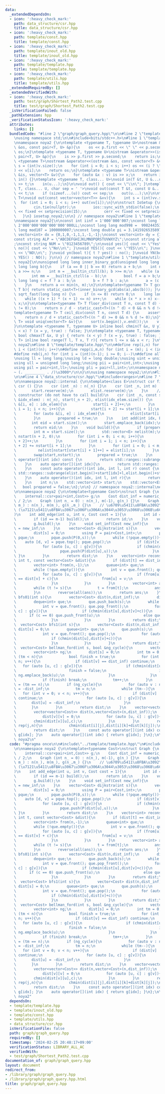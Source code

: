 ```yaml
---
data:
  _extendedDependsOn:
  - icon: ':heavy_check_mark:'
    path: data_structure/csr.hpp
    title: data_structure/csr.hpp
  - icon: ':heavy_check_mark:'
    path: template/const.hpp
    title: template/const.hpp
  - icon: ':heavy_check_mark:'
    path: template/inout_old.hpp
    title: template/inout_old.hpp
  - icon: ':heavy_check_mark:'
    path: template/template.hpp
    title: template/template.hpp
  - icon: ':heavy_check_mark:'
    path: template/utils.hpp
    title: template/utils.hpp
  _extendedRequiredBy: []
  _extendedVerifiedWith:
  - icon: ':heavy_check_mark:'
    path: test/graph/Shortest_Path2.test.cpp
    title: test/graph/Shortest_Path2.test.cpp
  _isVerificationFailed: false
  _pathExtension: hpp
  _verificationStatusIcon: ':heavy_check_mark:'
  attributes:
    links: []
  bundledCode: "#line 2 \"graph/graph_query.hpp\"\n\n#line 2 \"template/template.hpp\"\
    \nusing namespace std;\n\n#include<bits/stdc++.h>\n#line 1 \"template/inout_old.hpp\"\
    \nnamespace noya2 {\n\ntemplate <typename T, typename U>\nostream &operator<<(ostream\
    \ &os, const pair<T, U> &p){\n    os << p.first << \" \" << p.second;\n    return\
    \ os;\n}\ntemplate <typename T, typename U>\nistream &operator>>(istream &is,\
    \ pair<T, U> &p){\n    is >> p.first >> p.second;\n    return is;\n}\n\ntemplate\
    \ <typename T>\nostream &operator<<(ostream &os, const vector<T> &v){\n    int\
    \ s = (int)v.size();\n    for (int i = 0; i < s; i++) os << (i ? \" \" : \"\"\
    ) << v[i];\n    return os;\n}\ntemplate <typename T>\nistream &operator>>(istream\
    \ &is, vector<T> &v){\n    for (auto &x : v) is >> x;\n    return is;\n}\n\nvoid\
    \ in() {}\ntemplate <typename T, class... U>\nvoid in(T &t, U &...u){\n    cin\
    \ >> t;\n    in(u...);\n}\n\nvoid out() { cout << \"\\n\"; }\ntemplate <typename\
    \ T, class... U, char sep = ' '>\nvoid out(const T &t, const U &...u){\n    cout\
    \ << t;\n    if (sizeof...(u)) cout << sep;\n    out(u...);\n}\n\ntemplate<typename\
    \ T>\nvoid out(const vector<vector<T>> &vv){\n    int s = (int)vv.size();\n  \
    \  for (int i = 0; i < s; i++) out(vv[i]);\n}\n\nstruct IoSetup {\n    IoSetup(){\n\
    \        cin.tie(nullptr);\n        ios::sync_with_stdio(false);\n        cout\
    \ << fixed << setprecision(15);\n        cerr << fixed << setprecision(7);\n \
    \   }\n} iosetup_noya2;\n\n} // namespace noya2\n#line 1 \"template/const.hpp\"\
    \nnamespace noya2{\n\nconst int iinf = 1'000'000'007;\nconst long long linf =\
    \ 2'000'000'000'000'000'000LL;\nconst long long mod998 =  998244353;\nconst long\
    \ long mod107 = 1000000007;\nconst long double pi = 3.14159265358979323;\nconst\
    \ vector<int> dx = {0,1,0,-1,1,1,-1,-1};\nconst vector<int> dy = {1,0,-1,0,1,-1,-1,1};\n\
    const string ALP = \"ABCDEFGHIJKLMNOPQRSTUVWXYZ\";\nconst string alp = \"abcdefghijklmnopqrstuvwxyz\"\
    ;\nconst string NUM = \"0123456789\";\n\nvoid yes(){ cout << \"Yes\\n\"; }\nvoid\
    \ no(){ cout << \"No\\n\"; }\nvoid YES(){ cout << \"YES\\n\"; }\nvoid NO(){ cout\
    \ << \"NO\\n\"; }\nvoid yn(bool t){ t ? yes() : no(); }\nvoid YN(bool t){ t ?\
    \ YES() : NO(); }\n\n} // namespace noya2\n#line 1 \"template/utils.hpp\"\nnamespace\
    \ noya2{\n\nunsigned long long inner_binary_gcd(unsigned long long a, unsigned\
    \ long long b){\n    if (a == 0 || b == 0) return a + b;\n    int n = __builtin_ctzll(a);\
    \ a >>= n;\n    int m = __builtin_ctzll(b); b >>= m;\n    while (a != b) {\n \
    \       int mm = __builtin_ctzll(a - b);\n        bool f = a > b;\n        unsigned\
    \ long long c = f ? a : b;\n        b = f ? b : a;\n        a = (c - b) >> mm;\n\
    \    }\n    return a << min(n, m);\n}\n\ntemplate<typename T> T gcd_fast(T a,\
    \ T b){ return static_cast<T>(inner_binary_gcd(abs(a),abs(b))); }\n\nlong long\
    \ sqrt_fast(long long n) {\n    if (n <= 0) return 0;\n    long long x = sqrt(n);\n\
    \    while ((x + 1) * (x + 1) <= n) x++;\n    while (x * x > n) x--;\n    return\
    \ x;\n}\n\ntemplate<typename T> T floor_div(const T n, const T d) {\n    assert(d\
    \ != 0);\n    return n / d - static_cast<T>((n ^ d) < 0 && n % d != 0);\n}\n\n\
    template<typename T> T ceil_div(const T n, const T d) {\n    assert(d != 0);\n\
    \    return n / d + static_cast<T>((n ^ d) >= 0 && n % d != 0);\n}\n\ntemplate<typename\
    \ T> void uniq(vector<T> &v){\n    sort(v.begin(),v.end());\n    v.erase(unique(v.begin(),v.end()),v.end());\n\
    }\n\ntemplate <typename T, typename U> inline bool chmin(T &x, U y) { return (y\
    \ < x) ? (x = y, true) : false; }\n\ntemplate <typename T, typename U> inline\
    \ bool chmax(T &x, U y) { return (x < y) ? (x = y, true) : false; }\n\ntemplate<typename\
    \ T> inline bool range(T l, T x, T r){ return l <= x && x < r; }\n\n} // namespace\
    \ noya2\n#line 8 \"template/template.hpp\"\n\n#define rep(i,n) for (int i = 0;\
    \ i < (int)(n); i++)\n#define repp(i,m,n) for (int i = (m); i < (int)(n); i++)\n\
    #define reb(i,n) for (int i = (int)(n-1); i >= 0; i--)\n#define all(v) (v).begin(),(v).end()\n\
    \nusing ll = long long;\nusing ld = long double;\nusing uint = unsigned int;\n\
    using ull = unsigned long long;\nusing pii = pair<int,int>;\nusing pll = pair<ll,ll>;\n\
    using pil = pair<int,ll>;\nusing pli = pair<ll,int>;\n\nnamespace noya2{\n\n/*\u3000\
    ~ (. _________ . /)\u3000*/\n\n}\n\nusing namespace noya2;\n\n\n#line 2 \"data_structure/csr.hpp\"\
    \n\n#line 4 \"data_structure/csr.hpp\"\n#include<ranges>\n#line 7 \"data_structure/csr.hpp\"\
    \n\nnamespace noya2::internal {\n\ntemplate<class E>\nstruct csr final {\n   \
    \ csr () {}\n    csr (int _n) : n(_n) {}\n    csr (int _n, int m) : n(_n){\n \
    \       start.reserve(m);\n        elist.reserve(m);\n    }\n    // ACL style\
    \ constructor (do not have to call build)\n    csr (int _n, const std::vector<std::pair<int,E>>\
    \ &idx_elem) : n(_n), start(_n + 2), elist(idx_elem.size()) {\n        for (auto\
    \ &[i, e] : idx_elem){\n            start[i + 2]++;\n        }\n        for (int\
    \ i = 1; i < n; i++){\n            start[i + 2] += start[i + 1];\n        }\n\
    \        for (auto &[i, e] : idx_elem){\n            elist[start[i + 1]++] = e;\n\
    \        }\n        prepared = true;\n    }\n    int add(int idx, E elem){\n \
    \       int eid = start.size();\n        start.emplace_back(idx);\n        elist.emplace_back(elem);\n\
    \        return eid;\n    }\n    void build(){\n        if (prepared) return ;\n\
    \        int m = start.size();\n        std::vector<E> nelist(m);\n        std::vector<int>\
    \ nstart(n + 2, 0);\n        for (int i = 0; i < m; i++){\n            nstart[start[i]\
    \ + 2]++;\n        }\n        for (int i = 1; i < n; i++){\n            nstart[i\
    \ + 2] += nstart[i + 1];\n        }\n        for (int i = 0; i < m; i++){\n  \
    \          nelist[nstart[start[i] + 1]++] = elist[i];\n        }\n        swap(elist,nelist);\n\
    \        swap(start,nstart);\n        prepared = true;\n    }\n    const auto\
    \ operator[](int idx) const {\n        return std::ranges::subrange(elist.begin()+start[idx],elist.begin()+start[idx+1]);\n\
    \    }\n    auto operator[](int idx){\n        return std::ranges::subrange(elist.begin()+start[idx],elist.begin()+start[idx+1]);\n\
    \    }\n    const auto operator()(int idx, int l, int r) const {\n        return\
    \ std::ranges::subrange(elist.begin()+start[idx]+l,elist.begin()+start[idx]+r);\n\
    \    }\n    auto operator()(int idx, int l, int r){\n        return std::ranges::subrange(elist.begin()+start[idx]+l,elist.begin()+start[idx]+r);\n\
    \    }\n    int n;\n    std::vector<int> start;\n    std::vector<E> elist;\n \
    \   bool prepared = false;\n};\n\n} // namespace noya2::internal\n#line 5 \"graph/graph_query.hpp\"\
    \n\nnamespace noya2 {\n\ntemplate<typename Cost>\nstruct Graph {\n    int n, m;\n\
    \    internal::csr<pair<int,Cost>> g;\n    Cost dist_inf = numeric_limits<Cost>::max()\
    \ / 2;\n    Graph (int n_ = 0) : n(n_), m(-1), g(n_) {}\n    Graph (int n_, int\
    \ m_) : n(n_), m(m_), g(n_,m_) {}\n    // \u6709\u5411\u8FBA\u3092\u8FFD\u52A0\
    \ (\u7121\u5411\u8FBA\u3067\u306F\u306A\u3044\u3053\u3068\u306B\u6CE8\u610F\uFF01\
    )\n    int add_edge(int u, int v, Cost cost = 1){\n        int id = g.add(u,pair<int,Cost>(v,cost));\n\
    \        if (id == m-1) build();\n        return id;\n    }\n    void build(){\n\
    \        g.build();\n    }\n    void set_inf(Cost new_inf){\n        dist_inf\
    \ = new_inf;\n    }\n    vector<Cost> dijkstra(int s){\n        vector<Cost> dist(n,dist_inf);\n\
    \        dist[s] = 0;\n        using P = pair<Cost,int>;\n        priority_queue<P,vector<P>,greater<P>>\
    \ pque;\n        pque.push(P(0,s));\n        while (!pque.empty()){\n        \
    \    auto [d, v] = pque.top(); pque.pop();\n            if (dist[v] < d) continue;\n\
    \            for (auto [u, c] : g[v]){\n                if (chmin(dist[u],d+c)){\n\
    \                    pque.push(P(dist[u],u));\n                }\n           \
    \ }\n        }\n        return dist;\n    }\n    vector<int> reconstruct(int s,\
    \ int t, const vector<Cost> &dist){\n        if (dist[t] == dist_inf) return {};\n\
    \        vector<int> from(n,-1);\n        queue<int> que;\n        que.push(s);\n\
    \        while (!que.empty()){\n            int v = que.front(); que.pop();\n\
    \            for (auto [u, c] : g[v]){\n                if (from[u] == -1 && dist[u]\
    \ == dist[v] + c){\n                    from[u] = v;\n                    que.push(u);\n\
    \                }\n            }\n        }\n        vector<int> ans = {t};\n\
    \        while (t != s){\n            t = from[t];\n            ans.emplace_back(t);\n\
    \        }\n        reverse(all(ans));\n        return ans;\n    }\n    vector<Cost>\
    \ bfs01(int s){\n        vector<Cost> dist(n,dist_inf);\n        dist[s] = 0;\n\
    \        deque<int> que;\n        que.push_back(s);\n        while (!que.empty()){\n\
    \            int v = que.front(); que.pop_front();\n            for (auto [u,\
    \ c] : g[v]){\n                if (chmin(dist[u],dist[v]+c)){\n              \
    \      if (c == 0) que.push_front(u);\n                    else que.push_back(u);\n\
    \                }\n            }\n        }\n        return dist;\n    }\n  \
    \  vector<Cost> bfs1(int s){\n        vector<Cost> dist(n,dist_inf);\n       \
    \ dist[s] = 0;\n        queue<int> que;\n        que.push(s);\n        while (!que.empty()){\n\
    \            int v = que.front(); que.pop();\n            for (auto [u, c] : g[v]){\n\
    \                if (chmin(dist[u],dist[v]+c)){\n                    que.push(u);\n\
    \                }\n            }\n        }\n        return dist;\n    }\n  \
    \  vector<Cost> bellman_ford(int s, bool &ng_cycle){\n        vector<Cost> dist(n,dist_inf);\n\
    \        vector<int> ng;\n        dist[s] = 0;\n        int tm = 0;\n        while\
    \ (tm < n){\n            bool finish = true;\n            for (int v = 0; v <\
    \ n; v++){\n                if (dist[v] == dist_inf) continue;\n             \
    \   for (auto [u, c] : g[v]){\n                    if (chmin(dist[u],dist[v]+c)){\n\
    \                        finish = false;\n                        if (tm == n-1)\
    \ ng.emplace_back(u);\n                    }\n                }\n            }\n\
    \            if (finish) break;\n            tm++;\n        }\n        ng_cycle\
    \ = (tm == n);\n        if (ng_cycle){\n            for (auto v : ng) dist[v]\
    \ = -dist_inf;\n            tm = n;\n            while (tm--){\n             \
    \   for (int v = 0; v < n; v++){\n                    if (dist[v] != -dist_inf)\
    \ continue;\n                    for (auto [u, c] : g[v]){\n                 \
    \       dist[u] = -dist_inf;\n                    }\n                }\n     \
    \       }\n        }\n        return dist;\n    }\n    vector<vector<Cost>> warshall_floyd(){\n\
    \        vector<vector<Cost>> dist(n,vector<Cost>(n,dist_inf));\n        rep(v,n){\n\
    \            dist[v][v] = 0;\n            for (auto [u, c] : g[v]){\n        \
    \        chmin(dist[v][u],c);\n            }\n        }\n        rep(k,n) rep(i,n)\
    \ rep(j,n){\n            chmin(dist[i][j],dist[i][k]+dist[k][j]);\n        }\n\
    \        return dist;\n    }\n    const auto operator[](int idx) const { return\
    \ g[idx]; }\n    auto operator[](int idx) { return g[idx]; }\n};\n\n} // namespace\
    \ noya2\n"
  code: "#pragma once\n\n#include\"../template/template.hpp\"\n#include\"../data_structure/csr.hpp\"\
    \n\nnamespace noya2 {\n\ntemplate<typename Cost>\nstruct Graph {\n    int n, m;\n\
    \    internal::csr<pair<int,Cost>> g;\n    Cost dist_inf = numeric_limits<Cost>::max()\
    \ / 2;\n    Graph (int n_ = 0) : n(n_), m(-1), g(n_) {}\n    Graph (int n_, int\
    \ m_) : n(n_), m(m_), g(n_,m_) {}\n    // \u6709\u5411\u8FBA\u3092\u8FFD\u52A0\
    \ (\u7121\u5411\u8FBA\u3067\u306F\u306A\u3044\u3053\u3068\u306B\u6CE8\u610F\uFF01\
    )\n    int add_edge(int u, int v, Cost cost = 1){\n        int id = g.add(u,pair<int,Cost>(v,cost));\n\
    \        if (id == m-1) build();\n        return id;\n    }\n    void build(){\n\
    \        g.build();\n    }\n    void set_inf(Cost new_inf){\n        dist_inf\
    \ = new_inf;\n    }\n    vector<Cost> dijkstra(int s){\n        vector<Cost> dist(n,dist_inf);\n\
    \        dist[s] = 0;\n        using P = pair<Cost,int>;\n        priority_queue<P,vector<P>,greater<P>>\
    \ pque;\n        pque.push(P(0,s));\n        while (!pque.empty()){\n        \
    \    auto [d, v] = pque.top(); pque.pop();\n            if (dist[v] < d) continue;\n\
    \            for (auto [u, c] : g[v]){\n                if (chmin(dist[u],d+c)){\n\
    \                    pque.push(P(dist[u],u));\n                }\n           \
    \ }\n        }\n        return dist;\n    }\n    vector<int> reconstruct(int s,\
    \ int t, const vector<Cost> &dist){\n        if (dist[t] == dist_inf) return {};\n\
    \        vector<int> from(n,-1);\n        queue<int> que;\n        que.push(s);\n\
    \        while (!que.empty()){\n            int v = que.front(); que.pop();\n\
    \            for (auto [u, c] : g[v]){\n                if (from[u] == -1 && dist[u]\
    \ == dist[v] + c){\n                    from[u] = v;\n                    que.push(u);\n\
    \                }\n            }\n        }\n        vector<int> ans = {t};\n\
    \        while (t != s){\n            t = from[t];\n            ans.emplace_back(t);\n\
    \        }\n        reverse(all(ans));\n        return ans;\n    }\n    vector<Cost>\
    \ bfs01(int s){\n        vector<Cost> dist(n,dist_inf);\n        dist[s] = 0;\n\
    \        deque<int> que;\n        que.push_back(s);\n        while (!que.empty()){\n\
    \            int v = que.front(); que.pop_front();\n            for (auto [u,\
    \ c] : g[v]){\n                if (chmin(dist[u],dist[v]+c)){\n              \
    \      if (c == 0) que.push_front(u);\n                    else que.push_back(u);\n\
    \                }\n            }\n        }\n        return dist;\n    }\n  \
    \  vector<Cost> bfs1(int s){\n        vector<Cost> dist(n,dist_inf);\n       \
    \ dist[s] = 0;\n        queue<int> que;\n        que.push(s);\n        while (!que.empty()){\n\
    \            int v = que.front(); que.pop();\n            for (auto [u, c] : g[v]){\n\
    \                if (chmin(dist[u],dist[v]+c)){\n                    que.push(u);\n\
    \                }\n            }\n        }\n        return dist;\n    }\n  \
    \  vector<Cost> bellman_ford(int s, bool &ng_cycle){\n        vector<Cost> dist(n,dist_inf);\n\
    \        vector<int> ng;\n        dist[s] = 0;\n        int tm = 0;\n        while\
    \ (tm < n){\n            bool finish = true;\n            for (int v = 0; v <\
    \ n; v++){\n                if (dist[v] == dist_inf) continue;\n             \
    \   for (auto [u, c] : g[v]){\n                    if (chmin(dist[u],dist[v]+c)){\n\
    \                        finish = false;\n                        if (tm == n-1)\
    \ ng.emplace_back(u);\n                    }\n                }\n            }\n\
    \            if (finish) break;\n            tm++;\n        }\n        ng_cycle\
    \ = (tm == n);\n        if (ng_cycle){\n            for (auto v : ng) dist[v]\
    \ = -dist_inf;\n            tm = n;\n            while (tm--){\n             \
    \   for (int v = 0; v < n; v++){\n                    if (dist[v] != -dist_inf)\
    \ continue;\n                    for (auto [u, c] : g[v]){\n                 \
    \       dist[u] = -dist_inf;\n                    }\n                }\n     \
    \       }\n        }\n        return dist;\n    }\n    vector<vector<Cost>> warshall_floyd(){\n\
    \        vector<vector<Cost>> dist(n,vector<Cost>(n,dist_inf));\n        rep(v,n){\n\
    \            dist[v][v] = 0;\n            for (auto [u, c] : g[v]){\n        \
    \        chmin(dist[v][u],c);\n            }\n        }\n        rep(k,n) rep(i,n)\
    \ rep(j,n){\n            chmin(dist[i][j],dist[i][k]+dist[k][j]);\n        }\n\
    \        return dist;\n    }\n    const auto operator[](int idx) const { return\
    \ g[idx]; }\n    auto operator[](int idx) { return g[idx]; }\n};\n\n} // namespace\
    \ noya2"
  dependsOn:
  - template/template.hpp
  - template/inout_old.hpp
  - template/const.hpp
  - template/utils.hpp
  - data_structure/csr.hpp
  isVerificationFile: false
  path: graph/graph_query.hpp
  requiredBy: []
  timestamp: '2024-02-25 20:48:17+09:00'
  verificationStatus: LIBRARY_ALL_AC
  verifiedWith:
  - test/graph/Shortest_Path2.test.cpp
documentation_of: graph/graph_query.hpp
layout: document
redirect_from:
- /library/graph/graph_query.hpp
- /library/graph/graph_query.hpp.html
title: graph/graph_query.hpp
---
```

